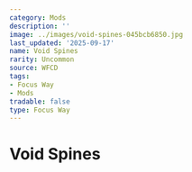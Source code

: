 ```yaml
---
category: Mods
description: ''
image: ../images/void-spines-045bcb6850.jpg
last_updated: '2025-09-17'
name: Void Spines
rarity: Uncommon
source: WFCD
tags:
- Focus Way
- Mods
tradable: false
type: Focus Way
---
```


# Void Spines

